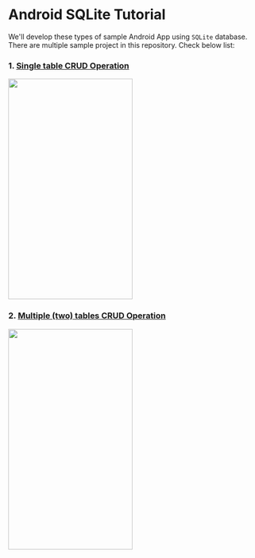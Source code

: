 # Android SQLite Tutorial

We'll develop these types of sample Android App using `SQLite` database. There are multiple sample project in this repository. Check below list:

### 1. [Single table CRUD Operation](https://github.com/hasancse91/Android-SQLite-Tutorial/tree/master/01.SQLite-Single-Table-CRUD)
<img src="https://raw.githubusercontent.com/hasancse91/Android-SQLite-Tutorial/master/data/sqlite-app-screenshot.gif" width="250" height="444" />

### 2. [Multiple (two) tables CRUD Operation](https://github.com/hasancse91/Android-SQLite-Tutorial/tree/master/02.SQLite-Multiple-(Two)-Tables-CRUD)
<img src="https://raw.githubusercontent.com/hasancse91/Android-SQLite-Tutorial/master/data/Android-SQLite-Multiple-table-CRUD.gif" width="250" height="444" />
